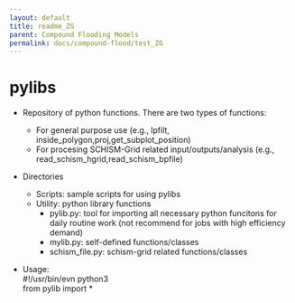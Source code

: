 ```yaml
---
layout: default
title: readme_ZG
parent: Compound Flooding Models
permalink: docs/compound-flood/test_ZG
---
```


# pylibs
* Repository of python functions. There are two types of functions: <br>
  *  For general purpose use (e.g., lpfilt, inside_polygon,proj,get_subplot_position) <br>
  *  For procesing SCHISM-Grid related input/outputs/analysis (e.g., read_schism_hgrid,read_schism_bpfile) <br>

* Directories  <br>
  * Scripts: sample scripts for using pylibs <br>
  * Utility: python library functions <br>
    * pylib.py: tool for importing all necessary python funcitons for daily routine work (not recommend for jobs with high efficiency demand) <br>
    * mylib.py: self-defined functions/classes  
    * schism_file.py: schism-grid related functions/classes

* Usage: <br>
  #!/usr/bin/evn python3 <br>
  from pylib import *  <br>


